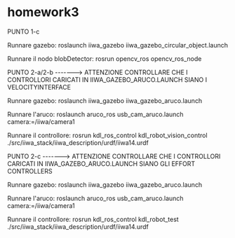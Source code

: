 # homework3

PUNTO 1-c

Runnare gazebo: roslaunch iiwa_gazebo iiwa_gazebo_circular_object.launch

Runnare il nodo blobDetector: rosrun opencv_ros opencv_ros_node


PUNTO 2-a/2-b -------> ATTENZIONE CONTROLLARE CHE I CONTROLLORI CARICATI IN IIWA_GAZEBO_ARUCO.LAUNCH SIANO I VELOCITYINTERFACE 

Runnare gazebo: roslaunch iiwa_gazebo iiwa_gazebo_aruco.launch

Runnare l'aruco: roslaunch aruco_ros usb_cam_aruco.launch camera:=/iiwa/camera1

Runnare il controllore: rosrun kdl_ros_control kdl_robot_vision_control ./src/iiwa_stack/iiwa_description/urdf/iiwa14.urdf


PUNTO 2-c -------> ATTENZIONE CONTROLLARE CHE I CONTROLLORI CARICATI IN IIWA_GAZEBO_ARUCO.LAUNCH SIANO GLI EFFORT CONTROLLERS

Runnare gazebo: roslaunch iiwa_gazebo iiwa_gazebo_aruco.launch

Runnare l'aruco: roslaunch aruco_ros usb_cam_aruco.launch camera:=/iiwa/camera1

Runnare il controllore: rosrun kdl_ros_control kdl_robot_test ./src/iiwa_stack/iiwa_description/urdf/iiwa14.urdf
